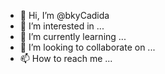 - 👋 Hi, I’m @bkyCadida
- 👀 I’m interested in ...
- 🌱 I’m currently learning ...
- 💞️ I’m looking to collaborate on ...
- 📫 How to reach me ...

<!---
bkyCadida/bkyCadida is a ✨ special ✨ repository because its `README.md` (this file) appears on your GitHub profile.
You can click the Preview link to take a look at your changes.
--->
